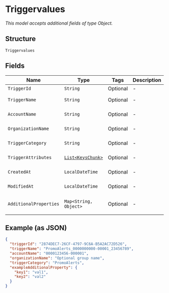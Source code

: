 
# Triggervalues

*This model accepts additional fields of type Object.*

## Structure

`Triggervalues`

## Fields

| Name | Type | Tags | Description | Getter | Setter |
|  --- | --- | --- | --- | --- | --- |
| `TriggerId` | `String` | Optional | - | String getTriggerId() | setTriggerId(String triggerId) |
| `TriggerName` | `String` | Optional | - | String getTriggerName() | setTriggerName(String triggerName) |
| `AccountName` | `String` | Optional | - | String getAccountName() | setAccountName(String accountName) |
| `OrganizationName` | `String` | Optional | - | String getOrganizationName() | setOrganizationName(String organizationName) |
| `TriggerCategory` | `String` | Optional | - | String getTriggerCategory() | setTriggerCategory(String triggerCategory) |
| `TriggerAttributes` | [`List<KeysChunk>`](../../doc/models/containers/keys-chunk.md) | Optional | - | List<KeysChunk> getTriggerAttributes() | setTriggerAttributes(List<KeysChunk> triggerAttributes) |
| `CreatedAt` | `LocalDateTime` | Optional | - | LocalDateTime getCreatedAt() | setCreatedAt(LocalDateTime createdAt) |
| `ModifiedAt` | `LocalDateTime` | Optional | - | LocalDateTime getModifiedAt() | setModifiedAt(LocalDateTime modifiedAt) |
| `AdditionalProperties` | `Map<String, Object>` | Optional | - | Object getAdditionalProperty(String key) | additionalProperty(String key, Object value) |

## Example (as JSON)

```json
{
  "triggerId": "2874DEC7-26CF-4797-9C6A-B5A2AC72D526",
  "triggerName": "PromoAlerts_0000000000-00001_23456789",
  "accountName": "0000123456-000001",
  "organizationName": "Optional group name",
  "triggerCategory": "PromoAlerts",
  "exampleAdditionalProperty": {
    "key1": "val1",
    "key2": "val2"
  }
}
```

